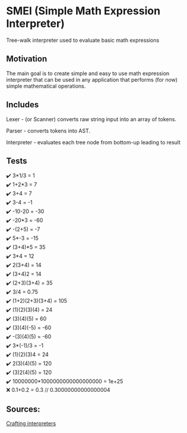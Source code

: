 # SMEI (Simple Math Expression Interpreter)

Tree-walk interpreter used to evaluate basic math expressions

## Motivation

The main goal is to create simple and easy to use math expression interpreter that can be
used in any application that performs (for now) simple mathematical operations.

## Includes

Lexer - (or Scanner) converts raw string input into an array of tokens.

Parser - converts tokens into AST.

Interpreter - evaluates each tree node from bottom-up leading to result

## Tests

✔️ 3\*1/3 = 1  
✔️ 1+2\*3 = 7  
✔️ 3+4 = 7  
✔️ 3-4 = -1  
✔️ -10-20 = -30  
✔️ -20\*3 = -60  
✔️ -(2+5) = -7  
✔️ 5\*-3 = -15  
✔️ (3+4)\*5 = 35  
✔️ 3\*4 = 12  
✔️ 2(3+4) = 14  
✔️ (3+4)2 = 14  
✔️ (2+3)(3+4) = 35  
✔️ 3/4 = 0.75  
✔️ (1+2)(2+3)(3+4) = 105  
✔️ (1)(2)(3)(4) = 24  
✔️ (3)(4)(5) = 60  
✔️ (3)(4)(-5) = -60  
✔️ -(3)(4)(5) = -60  
✔️ 3\*(-1)/3 = -1  
✔️ (1)(2)(3)4 = 24  
✔️ 2(3)(4)(5) = 120  
✔️ (3)2(4)(5) = 120  
✔️ 10000000\*1000000000000000000 = 1e+25  
❌ 0.1+0.2 = 0.3 // 0.30000000000000004

## Sources:

[Crafting interpreters](https://craftinginterpreters.com/)
